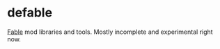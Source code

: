 # defable

[Fable](https://en.wikipedia.org/wiki/Fable_(2004_video_game)) mod libraries and tools. Mostly incomplete and experimental right now.